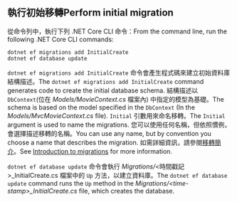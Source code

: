 <a name="cli"></a>
## <a name="perform-initial-migration"></a><span data-ttu-id="233a7-101">執行初始移轉</span><span class="sxs-lookup"><span data-stu-id="233a7-101">Perform initial migration</span></span>

<span data-ttu-id="233a7-102">從命令列中，執行下列 .NET Core CLI 命令：</span><span class="sxs-lookup"><span data-stu-id="233a7-102">From the command line, run the following .NET Core CLI commands:</span></span>

```console
dotnet ef migrations add InitialCreate
dotnet ef database update
```

<span data-ttu-id="233a7-103">`dotnet ef migrations add InitialCreate` 命令會產生程式碼來建立初始資料庫結構描述。</span><span class="sxs-lookup"><span data-stu-id="233a7-103">The `dotnet ef migrations add InitialCreate` command generates code to create the initial database schema.</span></span> <span data-ttu-id="233a7-104">結構描述以 `DbContext`(位在 *Models/MovieContext.cs* 檔案內) 中指定的模型為基礎。</span><span class="sxs-lookup"><span data-stu-id="233a7-104">The schema is based on the model specified in the `DbContext` (In the *Models/MvcMovieContext.cs* file).</span></span> <span data-ttu-id="233a7-105">`Initial` 引數用來命名移轉。</span><span class="sxs-lookup"><span data-stu-id="233a7-105">The `Initial` argument is used to name the migrations.</span></span> <span data-ttu-id="233a7-106">您可以使用任何名稱，但依照慣例，會選擇描述移轉的名稱。</span><span class="sxs-lookup"><span data-stu-id="233a7-106">You can use any name, but by convention you choose a name that describes the migration.</span></span> <span data-ttu-id="233a7-107">如需詳細資訊，請參閱[移轉簡介](xref:data/ef-mvc/migrations#introduction-to-migrations)。</span><span class="sxs-lookup"><span data-stu-id="233a7-107">See [Introduction to migrations](xref:data/ef-mvc/migrations#introduction-to-migrations) for more information.</span></span>

<span data-ttu-id="233a7-108">`dotnet ef database update` 命令會執行 *Migrations/*\<時間戳記>_InitialCreate.cs 檔案中的 `Up` 方法，以建立資料庫。</span><span class="sxs-lookup"><span data-stu-id="233a7-108">The `dotnet ef database update` command runs the `Up` method in the *Migrations/\<time-stamp>_InitialCreate.cs* file, which creates the database.</span></span>

